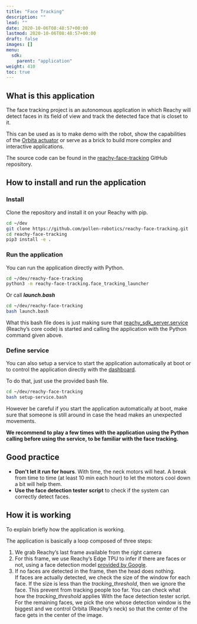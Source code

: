 ```yaml
---
title: "Face Tracking"
description: ""
lead: ""
date: 2020-10-06T08:48:57+00:00
lastmod: 2020-10-06T08:48:57+00:00
draft: false
images: []
menu:
  sdk:
    parent: "application"
weight: 410
toc: true
---
```


## What is this application

The face tracking project is an autonomous application in which Reachy will detect faces in its field of view and track the detected face that is closet to it.

This can be used as is to make demo with the robot, show the capabilities of the [Orbita actuator](http://localhost:1313/sdk/first-moves/head/#reachys-neck-orbita-actuator) or serve as a brick to build more complex and interactive applications.

The source code can be found in the [reachy-face-tracking](https://github.com/pollen-robotics/reachy-face-tracking) GitHub repository.

## How to install and run the application

### Install

Clone the repository and install it on your Reachy with pip.

```bash
cd ~/dev
git clone https://github.com/pollen-robotics/reachy-face-tracking.git
cd reachy-face-tracking
pip3 install -e .
```

### Run the application
You can run the application directly with Python.
```bash
cd ~/dev/reachy-face-tracking
python3 -m reachy-face-tracking.face_tracking_launcher
```

Or call ***launch.bash***

```bash
cd ~/dev/reachy-face-tracking
bash launch.bash
```

What this bash file does is just making sure that [reachy_sdk_server.service](https://docs.pollen-robotics.com/advanced/services/available/#reachy_sdk_serverservice) (Reachy’s core code) is started and calling the application with the Python command given above.

### Define service
You can also setup a service to start the application automatically at boot or to control the application directly with the [dashboard](https://docs.pollen-robotics.com/dashboard/introduction/introduction/).

To do that, just use the provided bash file.
```bash
cd ~/dev/reachy-face-tracking
bash setup-service.bash
```
However be careful if you start the application automatically at boot, make sure that someone is still around in case the head makes an unexpected movements.

**We recommend to play a few times with the application using the Python calling before using the service, to be familiar with the face tracking.**

## Good practice

- **Don't let it run for hours**. With time, the neck motors will heat. A break from time to time (at least 10 min each hour) to let the motors cool down a bit will help them.
- **Use the face detection tester script** to check if the system can correctly detect faces.

## How it is working

To explain briefly how the application is working. 

The application is basically a loop composed of three steps:

1. We grab Reachy’s last frame available from the right camera
2. For this frame, we use Reachy’s Edge TPU to infer if there are faces or not, using a face detection model [provided by Google](https://coral.ai/models/object-detection/).
3. If no faces are detected in the frame, then the head does nothing. </br>
  If faces are actually detected, we check the size of the window for each face. If the size is less than the *tracking_threshold*, then we ignore the face. This prevent from tracking people too far. You can check what how the *tracking_threshold* applies With the face detection tester script.
  For the remaining faces, we pick the one whose detection window is the biggest and we control Orbita (Reachy’s neck) so that the center of the face gets in the center of the image.